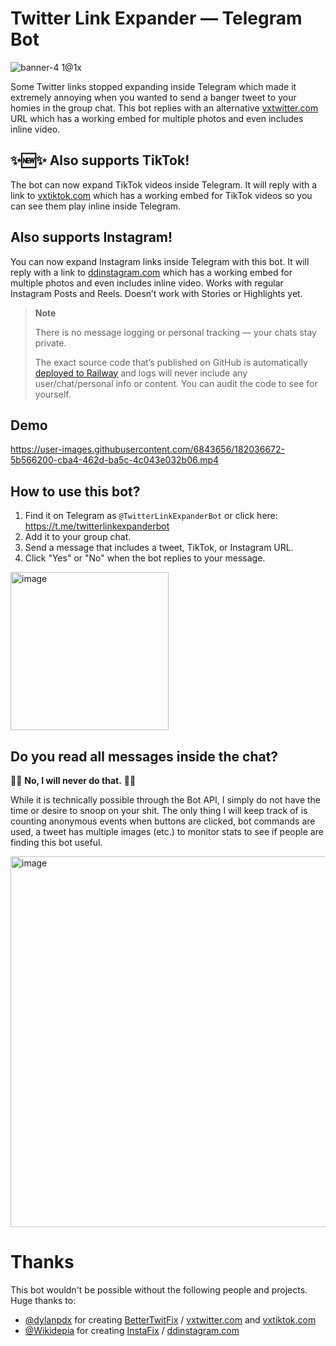 # Twitter Link Expander — Telegram Bot

![banner-4 1@1x](https://user-images.githubusercontent.com/6843656/214646426-db3bf292-afc4-4729-8e16-64ed687127aa.png)

Some Twitter links stopped expanding inside Telegram which made it extremely annoying when you wanted to send a banger tweet to your homies in the group chat. This bot replies with an alternative [vxtwitter.com](https://vxtwitter.com) URL which has a working embed for multiple photos and even includes inline video.

## ✨🆕✨ Also supports TikTok!

The bot can now expand TikTok videos inside Telegram. It will reply with a link to [vxtiktok.com](https://vxtiktok.com) which has a working embed for TikTok videos so you can see them play inline inside Telegram.

## Also supports Instagram!

You can now expand Instagram links inside Telegram with this bot. It will reply with a link to [ddinstagram.com](https://ddinstagram.com) which has a working embed for multiple photos and even includes inline video. Works with regular Instagram Posts and Reels. Doesn’t work with Stories or Highlights yet.

> **Note**
>
> There is no message logging or personal tracking — your chats stay private.
>
> The exact source code that’s published on GitHub is automatically [deployed to Railway](https://railway.app?referralCode=dev) and logs will never include any user/chat/personal info or content. You can audit the code to see for yourself.

## Demo

https://user-images.githubusercontent.com/6843656/182036672-5b566200-cba4-462d-ba5c-4c043e032b06.mp4

## How to use this bot?

1. Find it on Telegram as `@TwitterLinkExpanderBot` or click here: https://t.me/twitterlinkexpanderbot
2. Add it to your group chat.
3. Send a message that includes a tweet, TikTok, or Instagram URL.
4. Click "Yes" or "No" when the bot replies to your message.

<img width="253" alt="image" src="https://user-images.githubusercontent.com/6843656/181651653-a6421462-2321-4344-8605-f5f32edc5047.png">

## Do you read all messages inside the chat?

🙅‍♂️ **No, I will never do that.** 🙅‍♂️

While it is technically possible through the Bot API, I simply do not have the time or desire to snoop on your shit. The only thing I will keep track of is counting anonymous events when buttons are clicked, bot commands are used, a tweet has multiple images (etc.) to monitor stats to see if people are finding this bot useful.

<img width="593" alt="image" src="https://user-images.githubusercontent.com/6843656/197364188-850c89fa-1186-4f44-a6b1-be6798c88f6e.png">

# Thanks

This bot wouldn't be possible without the following people and projects. Huge thanks to:

- [@dylanpdx](https://github.com/dylanpdx) for creating [BetterTwitFix](https://github.com/dylanpdx/BetterTwitFix) / [vxtwitter.com](https://vxtwitter.com) and [vxtiktok.com](https://vxtiktok.com)
- [@Wikidepia](https://github.com/Wikidepia) for creating [InstaFix](https://github.com/Wikidepia/InstaFix) / [ddinstagram.com](https://ddinstagram.com)
